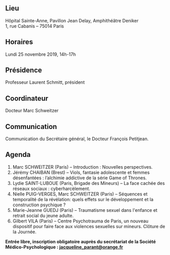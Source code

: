 ## Lieu
Hôpital Sainte-Anne, Pavillon Jean Delay, Amphithéâtre Deniker    
1, rue Cabanis – 75014 Paris

## Horaires
Lundi 25 novembre 2019, 14h-17h

## Présidence
Professeur Laurent Schmitt, président

## Coordinateur
Docteur Marc Schweitzer

## Communication
Communication du Secrétaire général, le Docteur François Petitjean.

## Agenda
1. Marc SCHWEITZER (Paris) – Introduction : Nouvelles perspectives.
2. Jérémy CHAIBAN (Brest) – Viols, fantasie adolescente et femmes désenfantées : l’alchimie addictive de la série Game of Thrones.
3. Lydie SAINT-LUBOUE (Paris, Brigade des Mineurs) – La face cachée des réseaux sociaux : cyberharcèlement.
4. Nielle PUIG-VERGES, Marc SCHWEITZER (Paris) – Séquences et temporalité de la révélation: quels effets sur le développement et la construction psychique ?
5. Marie-Jeanne GUEDJ (Paris) – Traumatisme sexuel dans l'enfance et retrait social du jeune adulte.
6. Gilbert VILA (Paris) – Centre Psychotrauma de Paris, un nouveau dispositif pour faire face aux violences sexuelles sur mineurs.
Clôture de la Journée.

**Entrée libre, inscription obligatoire auprès du secrétariat de la Société Médico-Psychologique : jacqueline_parant@orange.fr**
